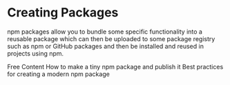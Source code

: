 # Creating Packages

npm packages allow you to bundle some specific functionality into a reusable package which can then be uploaded to some package registry such as npm or GitHub packages and then be installed and reused in projects using npm.

<ResourceGroupTitle>Free Content</ResourceGroupTitle>
<BadgeLink colorScheme='yellow' badgeText='Read' href='https://www.freecodecamp.org/news/how-to-make-a-beautiful-tiny-npm-package-and-publish-it-2881d4307f78/'>How to make a tiny npm package and publish it</BadgeLink>
<BadgeLink colorScheme='yellow' badgeText='Read' href='https://snyk.io/blog/best-practices-create-modern-npm-package/'>Best practices for creating a modern npm package</BadgeLink>